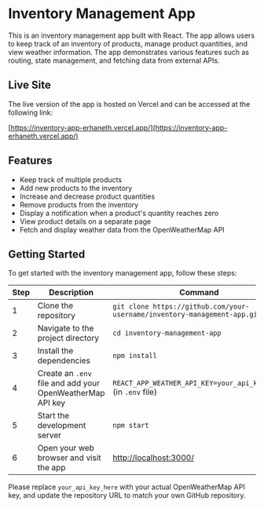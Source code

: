 # Inventory Management App

This is an inventory management app built with React. The app allows users to keep track of an inventory of products, manage product quantities, and view weather information. The app demonstrates various features such as routing, state management, and fetching data from external APIs.

## Live Site

The live version of the app is hosted on Vercel and can be accessed at the following link:

[https://inventory-app-erhaneth.vercel.app/](https://inventory-app-erhaneth.vercel.app/)

## Features

- Keep track of multiple products
- Add new products to the inventory
- Increase and decrease product quantities
- Remove products from the inventory
- Display a notification when a product's quantity reaches zero
- View product details on a separate page
- Fetch and display weather data from the OpenWeatherMap API

## Getting Started

To get started with the inventory management app, follow these steps:

| Step | Description                                               | Command                                                  |
|------|-----------------------------------------------------------|----------------------------------------------------------|
| 1    | Clone the repository                                      | `git clone https://github.com/your-username/inventory-management-app.git` |
| 2    | Navigate to the project directory                         | `cd inventory-management-app`                            |
| 3    | Install the dependencies                                  | `npm install`                                            |
| 4    | Create an `.env` file and add your OpenWeatherMap API key | `REACT_APP_WEATHER_API_KEY=your_api_key_here` (in `.env` file) |
| 5    | Start the development server                              | `npm start`                                              |
| 6    | Open your web browser and visit the app                   | [http://localhost:3000/](http://localhost:3000/)        |

Please replace `your_api_key_here` with your actual OpenWeatherMap API key, and update the repository URL to match your own GitHub repository.


